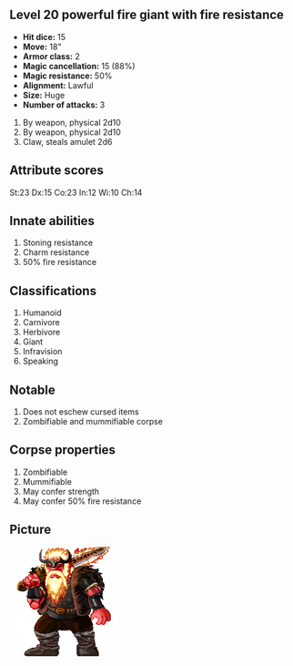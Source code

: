 ## Level 20 powerful fire giant with fire resistance

- **Hit dice:** 15
- **Move:** 18"
- **Armor class:** 2
- **Magic cancellation:** 15 (88%)
- **Magic resistance:** 50%
- **Alignment:** Lawful
- **Size:** Huge
- **Number of attacks:** 3
1. By weapon, physical 2d10
2. By weapon, physical 2d10
3. Claw, steals amulet 2d6

## Attribute scores

St:23 Dx:15 Co:23 In:12 Wi:10 Ch:14

## Innate abilities

1. Stoning resistance
2. Charm resistance
3. 50% fire resistance

## Classifications

1. Humanoid
2. Carnivore
3. Herbivore
4. Giant
5. Infravision
6. Speaking

## Notable

1. Does not eschew cursed items
2. Zombifiable and mummifiable corpse

## Corpse properties

1. Zombifiable
2. Mummifiable
3. May confer strength
4. May confer 50% fire resistance

## Picture

![Lord Surtur](https://github.com/hyvanmielenpelit/GnollHackTileSet/blob/main/Monsters/lord_surtur/lord_surtur.png?raw=true)

